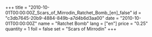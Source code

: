 +++
title = "2010-10-01T00:00:00Z_Scars_of_Mirrodin_Ratchet_Bomb_[en]_false"
id = "c3db7645-20b9-4884-849b-a7d4b6d3aa00"
date = "2010-10-01T00:00:00Z"
name = "Ratchet Bomb"
lang = ["en"]
price = "0.25"
quantity = 1
foil = false
set = "Scars of Mirrodin"
+++
